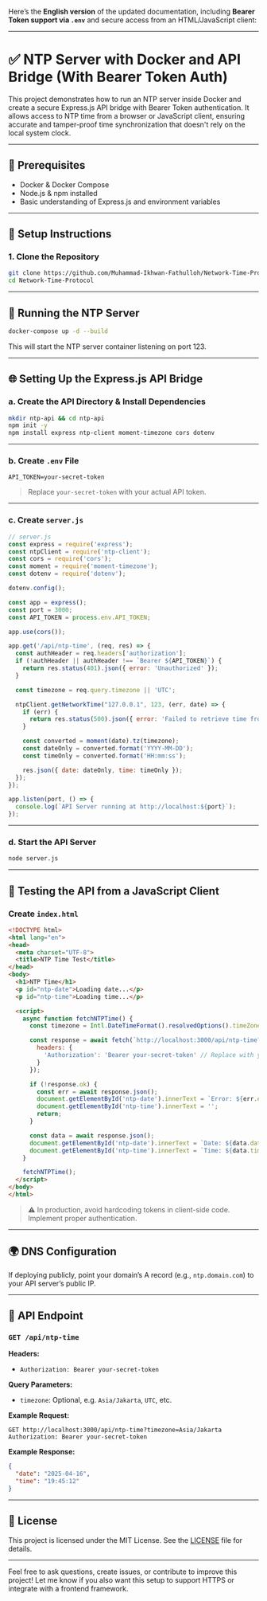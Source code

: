Here’s the **English version** of the updated documentation, including **Bearer Token support via `.env`** and secure access from an HTML/JavaScript client:

---

# ✅ NTP Server with Docker and API Bridge (With Bearer Token Auth)

This project demonstrates how to run an NTP server inside Docker and create a secure Express.js API bridge with Bearer Token authentication. It allows access to NTP time from a browser or JavaScript client, ensuring accurate and tamper-proof time synchronization that doesn't rely on the local system clock.

---

## 🧰 Prerequisites
- Docker & Docker Compose
- Node.js & npm installed
- Basic understanding of Express.js and environment variables

---

## 🚀 Setup Instructions

### 1. Clone the Repository
```bash
git clone https://github.com/Muhammad-Ikhwan-Fathulloh/Network-Time-Protocol.git
cd Network-Time-Protocol
```

---

## 🐳 Running the NTP Server
```bash
docker-compose up -d --build
```

This will start the NTP server container listening on port 123.

---

## 🌐 Setting Up the Express.js API Bridge

### a. Create the API Directory & Install Dependencies
```bash
mkdir ntp-api && cd ntp-api
npm init -y
npm install express ntp-client moment-timezone cors dotenv
```

---

### b. Create `.env` File
```env
API_TOKEN=your-secret-token
```

> Replace `your-secret-token` with your actual API token.

---

### c. Create `server.js`

```js
// server.js
const express = require('express');
const ntpClient = require('ntp-client');
const cors = require('cors');
const moment = require('moment-timezone');
const dotenv = require('dotenv');

dotenv.config();

const app = express();
const port = 3000;
const API_TOKEN = process.env.API_TOKEN;

app.use(cors());

app.get('/api/ntp-time', (req, res) => {
  const authHeader = req.headers['authorization'];
  if (!authHeader || authHeader !== `Bearer ${API_TOKEN}`) {
    return res.status(401).json({ error: 'Unauthorized' });
  }

  const timezone = req.query.timezone || 'UTC';

  ntpClient.getNetworkTime("127.0.0.1", 123, (err, date) => {
    if (err) {
      return res.status(500).json({ error: 'Failed to retrieve time from NTP server' });
    }

    const converted = moment(date).tz(timezone);
    const dateOnly = converted.format('YYYY-MM-DD');
    const timeOnly = converted.format('HH:mm:ss');

    res.json({ date: dateOnly, time: timeOnly });
  });
});

app.listen(port, () => {
  console.log(`API Server running at http://localhost:${port}`);
});
```

---

### d. Start the API Server
```bash
node server.js
```

---

## 🧪 Testing the API from a JavaScript Client

### Create `index.html`
```html
<!DOCTYPE html>
<html lang="en">
<head>
  <meta charset="UTF-8">
  <title>NTP Time Test</title>
</head>
<body>
  <h1>NTP Time</h1>
  <p id="ntp-date">Loading date...</p>
  <p id="ntp-time">Loading time...</p>

  <script>
    async function fetchNTPTime() {
      const timezone = Intl.DateTimeFormat().resolvedOptions().timeZone;

      const response = await fetch(`http://localhost:3000/api/ntp-time?timezone=${timezone}`, {
        headers: {
          'Authorization': 'Bearer your-secret-token' // Replace with your actual token
        }
      });

      if (!response.ok) {
        const err = await response.json();
        document.getElementById('ntp-date').innerText = `Error: ${err.error}`;
        document.getElementById('ntp-time').innerText = '';
        return;
      }

      const data = await response.json();
      document.getElementById('ntp-date').innerText = `Date: ${data.date}`;
      document.getElementById('ntp-time').innerText = `Time: ${data.time}`;
    }

    fetchNTPTime();
  </script>
</body>
</html>
```

> ⚠️ In production, avoid hardcoding tokens in client-side code. Implement proper authentication.

---

## 🌍 DNS Configuration

If deploying publicly, point your domain’s A record (e.g., `ntp.domain.com`) to your API server’s public IP.

---

## 📡 API Endpoint

### `GET /api/ntp-time`

**Headers:**
- `Authorization: Bearer your-secret-token`

**Query Parameters:**
- `timezone`: Optional, e.g. `Asia/Jakarta`, `UTC`, etc.

**Example Request:**
```
GET http://localhost:3000/api/ntp-time?timezone=Asia/Jakarta
Authorization: Bearer your-secret-token
```

**Example Response:**
```json
{
  "date": "2025-04-16",
  "time": "19:45:12"
}
```

---

## 📝 License

This project is licensed under the MIT License. See the [LICENSE](LICENSE) file for details.

---

Feel free to ask questions, create issues, or contribute to improve this project! Let me know if you also want this setup to support HTTPS or integrate with a frontend framework.